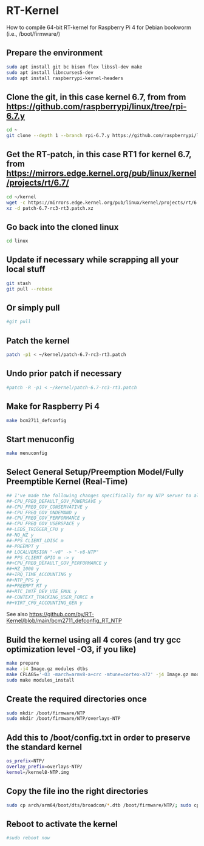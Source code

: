 # RT-Kernel
How to compile 64-bit RT-kernel for Raspberry Pi 4 for Debian bookworm (i.e., /boot/firmware/)

## Prepare the environment
```bash
sudo apt install git bc bison flex libssl-dev make
sudo apt install libncurses5-dev
sudo apt install raspberrypi-kernel-headers
```
## Clone the git, in this case kernel 6.7, from from https://github.com/raspberrypi/linux/tree/rpi-6.7.y
```bash
cd ~
git clone --depth 1 --branch rpi-6.7.y https://github.com/raspberrypi/linux
```
## Get the RT-patch, in this case RT1 for kernel 6.7, from https://mirrors.edge.kernel.org/pub/linux/kernel/projects/rt/6.7/
```bash
cd ~/kernel
wget -c https://mirrors.edge.kernel.org/pub/linux/kernel/projects/rt/6.7/patch-6.7-rc3-rt3.patch.xz
xz -d patch-6.7-rc3-rt3.patch.xz
```
## Go back into the cloned linux
```bash
cd linux
```
## Update if necessary while scrapping all your local stuff
```bash
git stash
git pull --rebase
```
## Or simply pull
```bash
#git pull
```
## Patch the kernel
```bash
patch -p1 < ~/kernel/patch-6.7-rc3-rt3.patch
```
## Undo prior patch if necessary
```bash
#patch -R -p1 < ~/kernel/patch-6.7-rc3-rt3.patch
```
## Make for Raspberry Pi 4
```bash
make bcm2711_defconfig
```
## Start menuconfig
```bash
make menuconfig
```
## Select General Setup/Preemption Model/Fully Preemptible Kernel (Real-Time)
```bash
## I've made the following changes specifically for my NTP server to also enable kernel PPS:
##-CPU_FREQ_DEFAULT_GOV_POWERSAVE y
##-CPU_FREQ_GOV_CONSERVATIVE y
##-CPU_FREQ_GOV_ONDEMAND y
##-CPU_FREQ_GOV_PERFORMANCE y
##-CPU_FREQ_GOV_USERSPACE y
##-LEDS_TRIGGER_CPU y
##-NO_HZ y
##-PPS_CLIENT_LDISC m
##-PREEMPT y
## LOCALVERSION "-v8" -> "-v8-NTP"
## PPS_CLIENT_GPIO m -> y
##+CPU_FREQ_DEFAULT_GOV_PERFORMANCE y
##+HZ_1000 y
##+IRQ_TIME_ACCOUNTING y
##+NTP_PPS y
##+PREEMPT_RT y
##+RTC_INTF_DEV_UIE_EMUL y
##-CONTEXT_TRACKING_USER_FORCE n
##+VIRT_CPU_ACCOUNTING_GEN y
```
See also https://github.com/by/RT-Kernel/blob/main/bcm2711_defconfig_RT_NTP

## Build the kernel using all 4 cores (and try gcc optimization level -O3, if you like)
```bash
make prepare
make -j4 Image.gz modules dtbs
make CFLAGS='-O3 -march=armv8-a+crc -mtune=cortex-a72' -j4 Image.gz modules dtbs
sudo make modules_install
```
## Create the required directories once
```bash
sudo mkdir /boot/firmware/NTP
sudo mkdir /boot/firmware/NTP/overlays-NTP
```
## Add this to /boot/config.txt in order to preserve the standard kernel
```bash
os_prefix=NTP/
overlay_prefix=overlays-NTP/
kernel=/kernel8-NTP.img
```
## Copy the file ino the right directories
```bash
sudo cp arch/arm64/boot/dts/broadcom/*.dtb /boot/firmware/NTP/; sudo cp arch/arm64/boot/dts/overlays/*.dtb* /boot/firmware/NTP/overlays-NTP/; sudo cp arch/arm64/boot/dts/overlays/README /boot/firmware/NTP/overlays-NTP/; sudo cp arch/arm64/boot/Image.gz /boot/firmware/kernel8-NTP.img
```
## Reboot to activate the kernel
```bash
#sudo reboot now
```
